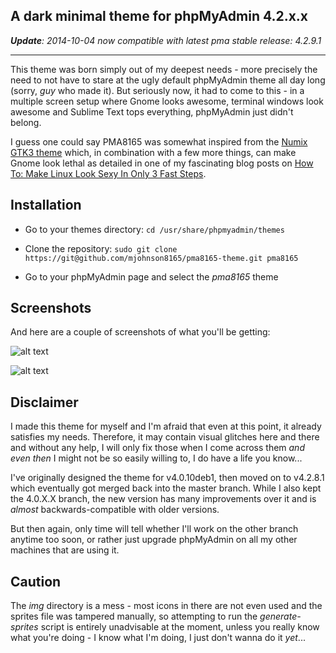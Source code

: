 ## A dark minimal theme for phpMyAdmin 4.2.x.x

_**Update**: 2014-10-04 now compatible with latest pma stable release: 4.2.9.1_

---
This theme was born simply out of my deepest needs - more precisely the need to not have to stare at the ugly default phpMyAdmin theme all day long (sorry, *guy* who made it). But seriously now, it had to come to this - in a multiple screen setup where Gnome looks awesome, terminal windows look awesome and Sublime Text tops everything, phpMyAdmin just didn't belong.

I guess one could say PMA8165 was somewhat inspired from the [Numix GTK3 theme](http://satya164.deviantart.com/art/Numix-GTK3-theme-360223962) which, in combination with a few more things, can make Gnome look lethal as detailed in one of my fascinating blog posts on [How To: Make Linux Look Sexy In Only 3 Fast Steps](http://howto8165.wordpress.com/2014/08/15/linux-minimalist-desktop/).

## Installation

* Go to your themes directory:
`cd /usr/share/phpmyadmin/themes`

* Clone the repository: `sudo git clone https://git@github.com/mjohnson8165/pma8165-theme.git pma8165`

* Go to your phpMyAdmin page and select the *pma8165* theme

## Screenshots

And here are a couple of screenshots of what you'll be getting:

![alt text](https://github.com/mjohnson8165/pma8165-theme/blob/master/screenshot-1.png "PMA8165 Theme - Screenshot #1")

![alt text](https://github.com/mjohnson8165/pma8165-theme/blob/master/screenshot-2.png "PMA8165 Theme - Screenshot #2")

## Disclaimer

I made this theme for myself and I'm afraid that even at this point, it already satisfies my needs. Therefore, it may contain visual glitches here and there and without any help, I will only fix those when I come across them *and even then* I might not be so easily willing to, I do have a life you know... 

I've originally designed the theme for v4.0.10deb1, then moved on to v4.2.8.1 which eventually got merged back into the master branch. While I also kept the 4.0.X.X branch, the new version has many improvements over it and is *almost* backwards-compatible with older versions. 

But then again, only time will tell whether I'll work on the other branch anytime too soon, or rather just upgrade phpMyAdmin on all my other machines that are using it.

## Caution

The *img* directory is a mess - most icons in there are not even used and the sprites file was tampered manually, so attempting to run the *generate-sprites* script is entirely unadvisable at the moment, unless you really know what you're doing - I know what I'm doing, I just don't wanna do it *yet*...
